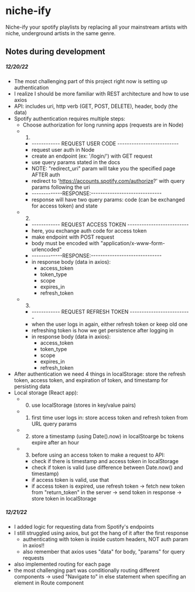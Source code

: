 # niche-ify
Niche-ify your spotify playlists by replacing all your mainstream artists with niche, underground artists in the same genre.

## Notes during development

##### 12/20/22
- The most challenging part of this project right now is setting up authentication
- I realize I should be more familiar with REST architecture and how to use axios
- API: includes uri, http verb (GET, POST, DELETE), header, body (the data)
- Spotify authentication requires multiple steps:
    - Choose authorization for long running apps (requests are in Node)
    - 1) 
        - ------------ REQUEST USER CODE  --------------------------
        - request user auth in Node
        - create an endpoint (ex: '/login/') with GET request
        - use query params stated in the docs
        - NOTE: "redirect_uri" param will take you the specified page AFTER auth
        - redirect to 'https://accounts.spotify.com/authorize?' with query params following the uri
        - -------------RESPONSE:------------------------------
        - response will have two query params: code (can be exchanged for access token) and state
    - 2) 
        - ------------ REQUEST ACCESS TOKEN --------------------------
        - here, you exchange auth code for access token
        - make endpoint with POST request
        - body must be encoded with "application/x-www-form-urlencoded"
        - -------------RESPONSE:------------------------------
        - in response body (data in axios): 
            - access_token
            - token_type
            - scope
            - expires_in
            - refresh_token
    - 3) 
        - ------------ REQUEST REFRESH TOKEN -------------------------- 
        - when the user logs in again, either refresh token or keep old one
        - refreshing token is how we get persistence after logging in
        - in response body (data in axios): 
            - access_token
            - token_type
            - scope
            - expires_in
            - refresh_token
- After authentication we need 4 things in localStorage: store the refresh token, access token, and expiration of token, and timestamp for persisting data
- Local storage (React app):
    - 0) use localStorage (stores in key/value pairs)
    - 1) first time user logs in: store access token and refresh token from URL query params
    - 2) store a timestamp (using Date().now) in localStoarge bc tokens expire after an hour
    - 3) before using an access token to make a request to API:
        - check if there is timestamp and access token in localStorage
        - check if token is valid (use difference between Date.now() and timestamp)
        - if access token is valid, use that
        - if access token is expired, use refresh token -> fetch new token from "return_token" in the server -> send token in response -> store token in localStorage

##### 12/21/22
- I added logic for requesting data from Spotify's endpoints
- I still struggled using axios, but got the hang of it after the first response
    - authenticating with token is inside custom headers, NOT auth param in axios!!
    - also remember that axios uses "data" for body, "params" for query requests 
- also implemented routing for each page
- the most challenging part was conditionally routing different components -> used "Navigate to" in else statement when specifing an element in Route component


